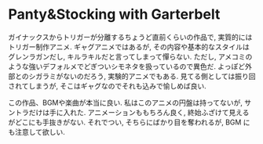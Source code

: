 # Panty&Stocking with Garterbelt

ガイナックスからトリガーが分離するちょうど直前くらいの作品で,
実質的にはトリガー制作アニメ.
ギャグアニメではあるが,
その内容や基本的なスタイルはグレンラガンだし, キルラキルだと言ってしまって憚らない.
ただし, アメコミのような強いデフォルメでどぎついシモネタを扱っているので異色だ.
よっぽど外部とのシガラミがないのだろう, 実験的アニメでもある.
見てる側としては振り回されてしまうが, そこはギャグなのでそれも込みで愉しめば良い.

<div class=youtube src-id="EZRo8Z1Ser8"></div>

この作品、BGMや楽曲が本当に良い.
私はこのアニメの円盤は持ってないが, サントラだけは手に入れた.
アニメーションももちろん良く, 終始ふざけて見えるがどこにも手抜きがない.
それでつい, そちらにばかり目を奪われるが, BGM にも注意して欲しい.

<div class=youtube src-id="dMwymS9OlFM"></div>
